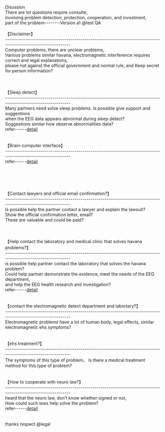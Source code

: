 Disussion<br>
There are lot questions require consulte,<br>
involving problem detection, protection, cooperation, and investment,<br>
part of the problem--------Version a1 @test QA<br>
<br>
【Disclaimer】<br>
---------------------------------------------------------------------------------------------------------------<br>
Computer problems, there are unclear problems,<br>
Various problems similar havana, electromagnetic interference requires correct and legal explanations,<br>
please not against the official government and normal rule, and Keep secret for person information?<br>
<br>
<br>
<br>
【Sleep detect】<br>
---------------------------------------------------------------------------------------------------------------<br>
Many partners need solve sleep problems. Is possible give support and suggestions<br> 
when the EEG data appears abnormal during sleep detect?<br>
Suggestions similar how observe abnormalities data?<br>
refer------<a href="https://mne.tools/stable/auto_tutorials/clinical/60_sleep.html">detail</a>
<br><br><br>
【Brain-computer interface】<br>
---------------------------------------------------------------------------------------------------------------<br>
refer------<a href="https://store.neurosky.com/collections/apps">detail</a><br><br><br>
<br><br><br>
【Contact lawyers and official email confirmation?】<br>
---------------------------------------------------------------------------------------------------------------<br>
Is possible help the partner contact a lawyer and explain the lawsuit?<br>
Show the official confirmation letter, email?<br>
These are valuable and could be paid?<br>
<br><br><br>
【Help contact the laboratory and medical clinic that solves havana problems?】<br>
---------------------------------------------------------------------------------------------------------------<br>
is possible help partner contact the laboratory that solves the havana problem?<br>
Could help partner demonstrate the evidence, meet the needs of the EEG department,<br>
and help the EEG health research and investigation?<br>
refer------<a href="https://ottawacitizen.com/news/local-news/i-should-not-have-been-sent-back-there-canadian-diplomat-says-government-sent-him-back-to-cuba-with-brain-injury">detail</a>
<br><br><br>
【contact the electromagnetic detect department and labortary?】<br>
---------------------------------------------------------------------------------------------------------------<br>
Electromagnetic problems have a lot of human body, legal effects, similar electromagnetic ehs symptoms?
<br><br><br>
【ehs treatment?】<br>
---------------------------------------------------------------------------------------------------------------<br>
The symptoms of this type of problem， Is there a medical treatment method for this type of problem?
<br><br><br>
【How to cooperate with neuro law?】<br>
---------------------------------------------------------------------------------------------------------------<br>
heard that the neuro law, don’t know whether signed or not,<br>
How could such laws help solve the problem?<br>
refer------<a href="https://spectrum.ieee.org/neurotech-neurorights?fbclid=IwAR2rY49pd2wqOgzifZ-Ua6VcCVZZHydbreCrDcl2lJ3a8H7en9tECtLeZFs">detail</a>
<br><br><br>
thanks respect @legal<br>

